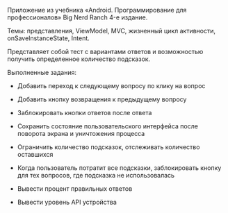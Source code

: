 Приложение из учебника «Android. Программирование для профессионалов» Big Nerd Ranch 4-е издание.

Темы: представления, ViewModel, MVC, жизненный цикл активности, onSaveInstanceState, Intent.

Представляет собой тест с вариантами ответов и возможностью получить определенное количество подсказок.

Выполненные задания: 

- Добавить переход к следующему вопросу по клику на вопрос

- Добавить кнопку возвращения к предыдущему вопросу

- Заблокировать кнопки ответов после ответа

- Сохранить состояние пользовательского интерфейса после поворота экрана и уничтожения процесса

- Ограничить количество подсказок, отслеживать количество оставшихся

- Когда пользователь потратит все подсказки, заблокировать кнопку для тех вопросов, где подсказка не использовалась

- Вывести процент правильных ответов

- Вывести уровень API устройства
